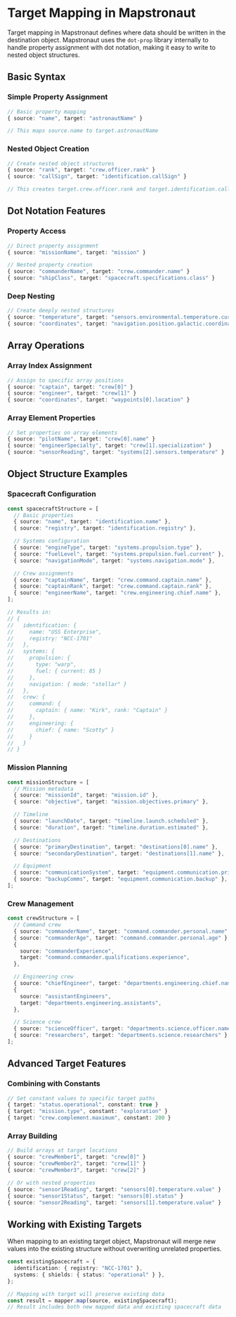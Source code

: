 # Target Mapping in Mapstronaut

Target mapping in Mapstronaut defines where data should be written in the destination object. Mapstronaut uses the `dot-prop` library internally to handle property assignment with dot notation, making it easy to write to nested object structures.

## Basic Syntax

### Simple Property Assignment

```ts
// Basic property mapping
{ source: "name", target: "astronautName" }

// This maps source.name to target.astronautName
```

### Nested Object Creation

```ts
// Create nested object structures
{ source: "rank", target: "crew.officer.rank" }
{ source: "callSign", target: "identification.callSign" }

// This creates target.crew.officer.rank and target.identification.callSign
```

## Dot Notation Features

### Property Access

```ts
// Direct property assignment
{ source: "missionName", target: "mission" }

// Nested property creation
{ source: "commanderName", target: "crew.commander.name" }
{ source: "shipClass", target: "spacecraft.specifications.class" }
```

### Deep Nesting

```ts
// Create deeply nested structures
{ source: "temperature", target: "sensors.environmental.temperature.current" }
{ source: "coordinates", target: "navigation.position.galactic.coordinates" }
```

## Array Operations

### Array Index Assignment

```ts
// Assign to specific array positions
{ source: "captain", target: "crew[0]" }
{ source: "engineer", target: "crew[1]" }
{ source: "coordinates", target: "waypoints[0].location" }
```

### Array Element Properties

```ts
// Set properties on array elements
{ source: "pilotName", target: "crew[0].name" }
{ source: "engineerSpecialty", target: "crew[1].specialization" }
{ source: "sensorReading", target: "systems[2].sensors.temperature" }
```

## Object Structure Examples

### Spacecraft Configuration

```ts
const spacecraftStructure = [
  // Basic properties
  { source: "name", target: "identification.name" },
  { source: "registry", target: "identification.registry" },

  // Systems configuration
  { source: "engineType", target: "systems.propulsion.type" },
  { source: "fuelLevel", target: "systems.propulsion.fuel.current" },
  { source: "navigationMode", target: "systems.navigation.mode" },

  // Crew assignments
  { source: "captainName", target: "crew.command.captain.name" },
  { source: "captainRank", target: "crew.command.captain.rank" },
  { source: "engineerName", target: "crew.engineering.chief.name" },
];

// Results in:
// {
//   identification: {
//     name: "USS Enterprise",
//     registry: "NCC-1701"
//   },
//   systems: {
//     propulsion: {
//       type: "warp",
//       fuel: { current: 85 }
//     },
//     navigation: { mode: "stellar" }
//   },
//   crew: {
//     command: {
//       captain: { name: "Kirk", rank: "Captain" }
//     },
//     engineering: {
//       chief: { name: "Scotty" }
//     }
//   }
// }
```

### Mission Planning

```ts
const missionStructure = [
  // Mission metadata
  { source: "missionId", target: "mission.id" },
  { source: "objective", target: "mission.objectives.primary" },

  // Timeline
  { source: "launchDate", target: "timeline.launch.scheduled" },
  { source: "duration", target: "timeline.duration.estimated" },

  // Destinations
  { source: "primaryDestination", target: "destinations[0].name" },
  { source: "secondaryDestination", target: "destinations[1].name" },

  // Equipment
  { source: "communicationSystem", target: "equipment.communication.primary" },
  { source: "backupComms", target: "equipment.communication.backup" },
];
```

### Crew Management

```ts
const crewStructure = [
  // Command crew
  { source: "commanderName", target: "command.commander.personal.name" },
  { source: "commanderAge", target: "command.commander.personal.age" },
  {
    source: "commanderExperience",
    target: "command.commander.qualifications.experience",
  },

  // Engineering crew
  { source: "chiefEngineer", target: "departments.engineering.chief.name" },
  {
    source: "assistantEngineers",
    target: "departments.engineering.assistants",
  },

  // Science crew
  { source: "scienceOfficer", target: "departments.science.officer.name" },
  { source: "researchers", target: "departments.science.researchers" },
];
```

## Advanced Target Features

### Combining with Constants

```ts
// Set constant values to specific target paths
{ target: "status.operational", constant: true }
{ target: "mission.type", constant: "exploration" }
{ target: "crew.complement.maximum", constant: 200 }
```

### Array Building

```ts
// Build arrays at target locations
{ source: "crewMember1", target: "crew[0]" }
{ source: "crewMember2", target: "crew[1]" }
{ source: "crewMember3", target: "crew[2]" }

// Or with nested properties
{ source: "sensor1Reading", target: "sensors[0].temperature.value" }
{ source: "sensor1Status", target: "sensors[0].status" }
{ source: "sensor2Reading", target: "sensors[1].temperature.value" }
```

## Working with Existing Targets

When mapping to an existing target object, Mapstronaut will merge new values into the existing structure without overwriting unrelated properties.

```ts
const existingSpacecraft = {
  identification: { registry: "NCC-1701" },
  systems: { shields: { status: "operational" } },
};

// Mapping with target will preserve existing data
const result = mapper.map(source, existingSpacecraft);
// Result includes both new mapped data and existing spacecraft data
```
